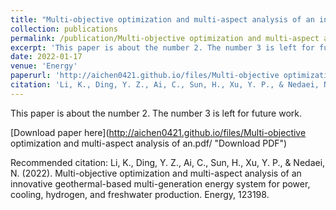 ```yaml
---
title: "Multi-objective optimization and multi-aspect analysis of an innovative geothermal-based multi-generation energy system for power, cooling, hydrogen, and freshwater production"
collection: publications
permalink: /publication/Multi-objective optimization and multi-aspect analysis of an innovative geothermal-based multi-generation energy system for power, cooling, hydrogen, and freshwater production
excerpt: 'This paper is about the number 2. The number 3 is left for future work.'
date: 2022-01-17
venue: 'Energy'
paperurl: 'http://aichen0421.github.io/files/Multi-objective optimization and multi-aspect analysis of an.pdf'
citation: 'Li, K., Ding, Y. Z., Ai, C., Sun, H., Xu, Y. P., & Nedaei, N. (2022). Multi-objective optimization and multi-aspect analysis of an innovative geothermal-based multi-generation energy system for power, cooling, hydrogen, and freshwater production. Energy, 123198.'
---
```

This paper is about the number 2. The number 3 is left for future work.

[Download paper here](http://aichen0421.github.io/files/Multi-objective optimization and multi-aspect analysis of an.pdf/ "Download PDF")

Recommended citation: Li, K., Ding, Y. Z., Ai, C., Sun, H., Xu, Y. P., & Nedaei, N. (2022). Multi-objective optimization and multi-aspect analysis of an innovative geothermal-based multi-generation energy system for power, cooling, hydrogen, and freshwater production. Energy, 123198.

